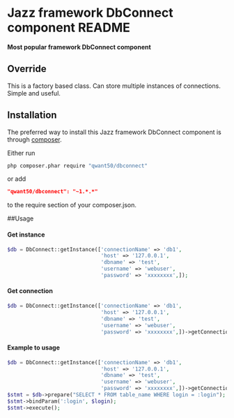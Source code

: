
Jazz framework DbConnect component README
============

**Most popular framework DbConnect component**

## Override

This is a factory based class. Can store multiple instances of connections.
Simple and useful.


## Installation

The preferred way to install this Jazz framework DbConnect component is through [composer](http://getcomposer.org/download/).

Either run

```sh
php composer.phar require "qwant50/dbconnect"
```

or add

```json
"qwant50/dbconnect": "~1.*.*"
```

to the require section of your composer.json.


##Usage

#### Get instance
```php
$db = DbConnect::getInstance(['connectionName' => 'db1',
                              'host' => '127.0.0.1',
                              'dbname' => 'test',
                              'username' => 'webuser',
                              'password' => 'xxxxxxxx',]);
```

#### Get connection
```php
$db = DbConnect::getInstance(['connectionName' => 'db1',
                              'host' => '127.0.0.1',
                              'dbname' => 'test',
                              'username' => 'webuser',
                              'password' => 'xxxxxxxx',])->getConnection();
```

#### Example to usage

```php
$db = DbConnect::getInstance(['connectionName' => 'db1',
                              'host' => '127.0.0.1',
                              'dbname' => 'test',
                              'username' => 'webuser',
                              'password' => 'xxxxxxxx',])->getConnection();
$stmt = $db->prepare("SELECT * FROM table_name WHERE login = :login");
$stmt->bindParam(':login', $login);
$stmt->execute();
```

